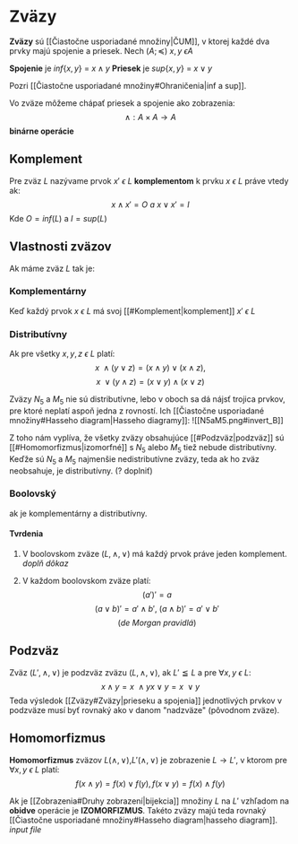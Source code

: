 # Zväzy
**Zväzy** sú [[Čiastočne usporiadané množiny|ČUM]], v ktorej každé dva prvky majú spojenie a priesek.
Nech $(A;\preceq)\ x,y\ \epsilon A$

**Spojenie** je $inf\{x,y\}$ = $x \wedge y$
**Priesek** je $sup\{x,y\}$ = $x \vee y$

Pozri [[Čiastočne usporiadané množiny#Ohraničenia|inf a sup]].

Vo zväze môžeme chápať priesek a spojenie ako zobrazenia: 
$$
\wedge : A\times A\rightarrow A
$$
**binárne operácie**

## Komplement
Pre zväz $L$ nazývame prvok $x'\ \epsilon\ L$ **komplementom** k prvku $x\ \epsilon\ L$ práve vtedy ak:
$$
x \wedge x' = O\ a\ x \vee x' = I
$$
Kde $O = inf(L)$ a $I = sup(L)$

## Vlastnosti zväzov
Ak máme zväz $L$ tak je:
### Komplementárny
Keď každý prvok $x\ \epsilon\ L$ má svoj [[#Komplement|komplement]] $x'\ \epsilon\ L$

### Distributívny
Ak pre všetky $x,y,z\ \epsilon\ L$ platí:
$$
x\ \wedge(y\vee z) = (x\wedge y)\vee (x\wedge z),
$$
$$
x\ \vee(y\wedge z) = (x\vee y)\wedge (x\vee z)
$$

Zväzy $N_5$ a $M_5$ nie sú distributívne, lebo v oboch sa dá nájsť trojica prvkov, pre ktoré neplatí aspoň jedna z rovností. Ich [[Čiastočne usporiadané množiny#Hasseho diagram|Hasseho diagramy]]:
![[N5aM5.png#invert_B]]


Z toho nám vyplíva, že všetky zväzy obsahujúce [[#Podzväz|podzväz]] sú [[#Homomorfizmus|izomorfné]] s $N_5$ alebo $M_5$ tiež nebude distributívny. Keďže sú $N_5$ a $M_5$ najmenšie nedistributívne zväzy, teda ak ho zväz neobsahuje, je distributívny. (? doplniť)

### Boolovský
ak je komplementárny a distributívny.

#### Tvrdenia
1. V boolovskom zväze $(L,\wedge,\vee)$ má každý prvok práve jeden komplement.
_doplň dôkaz_

2. V každom boolovskom zväze platí:
$$
(a')' = a
$$
$$
(a\vee b)' = a'\wedge b',\ (a\wedge b)' = a'\vee b'
$$
$$
(de\ Morgan\ pravidlá)
$$


## Podzväz
Zväz $(L',\wedge,\vee)$ je podzväz zväzu $(L,\wedge,\vee)$, ak $L'\leqq L$ a pre $\forall x,y\ \epsilon\ L$:
$$
x\wedge y = x\ \wedge y
x\vee y = x\ \vee y
$$
Teda výsledok [[Zväzy#Zväzy|prieseku a spojenia]] jednotlivých prvkov v podzväze musí byť rovnaký ako v danom "nadzväze" (pôvodnom zväze).

## Homomorfizmus
**Homomorfizmus** zväzov $L(\wedge,\vee)$,$L'(\wedge,\vee)$ je zobrazenie $L\rightarrow L'$, v ktorom pre $\forall x,y\ \epsilon\ L$ platí:
$$
f(x\wedge y) = f(x)\vee f(y),
f(x\vee y) = f(x) \wedge f(y)
$$

Ak je [[Zobrazenia#Druhy zobrazení|bijekcia]] množiny $L$ na $L'$ vzhľadom na **obidve** operácie je **IZOMORFIZMUS**. Takéto zväzy majú teda rovnaký [[Čiastočne usporiadané množiny#Hasseho diagram|hasseho diagram]]. 
_input file_
